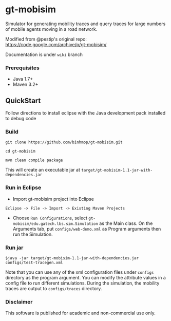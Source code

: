 # gt-mobisim

Simulator for generating mobility traces and query traces for large numbers of mobile agents moving in a road network.

Modified from @pestip's original repo: https://code.google.com/archive/p/gt-mobisim/

Documentation is under `wiki` branch

### Prerequisites

- Java 1.7+
- Maven 3.2+

## QuickStart

Follow directions to install eclipse with the Java development pack installed
to debug code

### Build

```
git clone https://github.com/binhmop/gt-mobisim.git

cd gt-mobisim

mvn clean compile package
```

This will create an executable jar at `target/gt-mobisim-1.1-jar-with-dependencies.jar`

### Run in Eclipse

- Import gt-mobisim project into Eclipse

`Eclipse -> File -> Import -> Existing Maven Projects`

- Choose `Run Configurations`, select `gt-mobisim/edu.gatech.lbs.sim.Simulation` as the Main class. On the Arguments tab, put `configs/web-demo.xml` as Program arguments then run the Simulation.

### Run jar

```
$java -jar target/gt-mobisim-1.1-jar-with-dependencies.jar configs/test-tracegen.xml
```

Note that you can use any of the xml configuration files under `configs` directory as the program argument. You can modify the attribute values in a config file to run different simulations. During the simulation, the mobility traces are output to `configs/traces` directory.

### Disclaimer

This software is published for academic and non-commercial use only.
